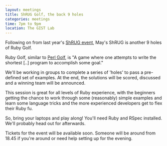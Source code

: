 ```yaml
---
layout: meetings
title: ShRUG Golf, the back 9 holes
categories: meetings
time: 7pm to 9pm
location: The GIST Lab
---
```


Following on from last year's [ShRUG event](/meetings/shrug-18/), May's ShRUG is another 9
holes of Ruby Golf.

Ruby Golf, similar to [Perl Golf](http://c2.com/cgi/wiki?PerlGolf), is "A game where one attempts to write the shortest \[..\] program to accomplish some goal."

We'll be working in groups to complete a series of 'holes' to pass a
pre-defined set of examples. At the end, the solutions will be scored,
discussed and a winning team will be announced.

This session is great for all levels of Ruby experience, with the
beginners getting the chance to work through some (reasonably) simple
examples and learn some language tricks and the more experienced
developers get to flex their Ruby fu.

So, bring your laptops and play along! You'll need Ruby and RSpec installed. We'll probably head out for afterwards.

Tickets for the event will be available soon. Someone will be around from 18.45 if
you're around or need help setting up for the evening.

